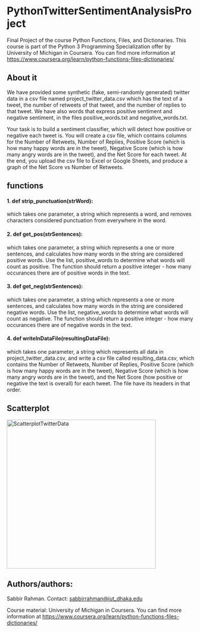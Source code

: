 # PythonTwitterSentimentAnalysisProject
Final Project of the course Python Functions, Files, and Dictionaries. This course is part of the Python 3 Programming Specialization offer by University of Michigan in Coursera. You can find more information at https://www.coursera.org/learn/python-functions-files-dictionaries/
## About it
We have provided some synthetic (fake, semi-randomly generated) twitter data in a csv file named project_twitter_data.csv which has the text of a tweet, the number of retweets of that tweet, and the number of replies to that tweet. We have also words that express positive sentiment and negative sentiment, in the files positive_words.txt and negative_words.txt.

Your task is to build a sentiment classifier, which will detect how positive or negative each tweet is. You will create a csv file, which contains columns for the Number of Retweets, Number of Replies, Positive Score (which is how many happy words are in the tweet), Negative Score (which is how many angry words are in the tweet), and the Net Score for each tweet. At the end, you upload the csv file to Excel or Google Sheets, and produce a graph of the Net Score vs Number of Retweets.

## functions
#### 1. def strip_punctuation(strWord): 
which takes one parameter, a string which represents a word, and removes characters considered punctuation from everywhere in the word. 
#### 2. def get_pos(strSentences):
which takes one parameter, a string which represents a one or more sentences, and calculates how many words in the string are considered positive words. Use the list, positive_words to determine what words will count as positive. The function should return a positive integer - how many occurances there are of positive words in the text.
#### 3. def get_neg(strSentences):
which takes one parameter, a string which represents a one or more sentences, and calculates how many words in the string are considered negative words. Use the list, negative_words to determine what words will count as negative. The function should return a positive integer - how many occurances there are of negative words in the text.
#### 4. def writeInDataFile(resultingDataFile):
which takes one parameter, a string which represents all data in project_twitter_data.csv, and write a csv file called resulting_data.csv, which contains the Number of Retweets, Number of Replies, Positive Score (which is how many happy words are in the tweet), Negative Score (which is how many angry words are in the tweet), and the Net Score (how positive or negative the text is overall) for each tweet. The file have its headers in that order.
## Scatterplot
<img src="![Screenshot (66)](https://user-images.githubusercontent.com/63044349/80573510-e80de500-8a21-11ea-9e0a-2c7832472756.png)
" alt="ScatterplotTwitterData" width="400"/>

## Authors/authors:
Sabbir Rahman. Contact: sabbirrahman@iut_dhaka.edu


Course material: University of Michigan in Coursera. You can find more information at https://www.coursera.org/learn/python-functions-files-dictionaries/
